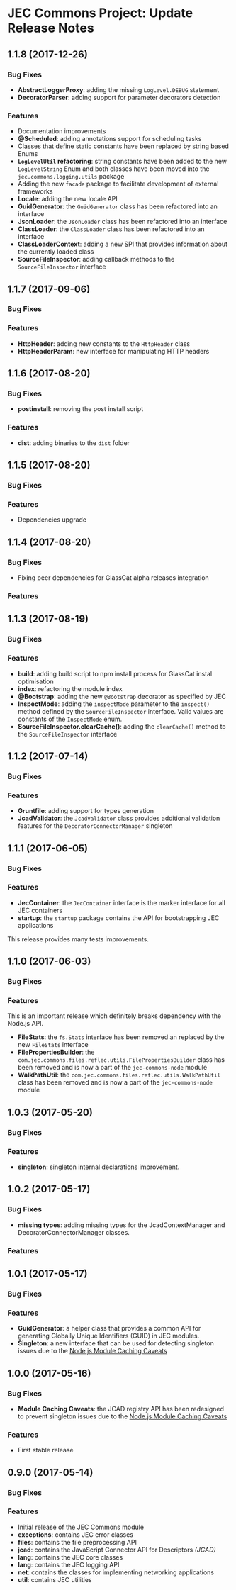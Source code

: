# JEC Commons Project: Update Release Notes

<a name="jec-commons-1.1.8"></a>
## **1.1.8** (2017-12-26)

### Bug Fixes

- **AbstractLoggerProxy**: adding the missing `LogLevel.DEBUG` statement
- **DecoratorParser**: adding support for parameter decorators detection

### Features

- Documentation improvements
- **@Scheduled**: adding annotations support for scheduling tasks
- Classes that define static constants have been replaced by string based Enums
- **`LogLevelUtil` refactoring**: string constants have been added to the new `LogLevelString` Enum and both classes have been moved into the `jec.commons.logging.utils` package
- Adding the new `facade` package to facilitate development of external frameworks 
- **Locale**: adding the new locale API 
- **GuidGenerator**: the `GuidGenerator` class has been refactored into an interface
- **JsonLoader**: the `JsonLoader` class has been refactored into an interface
- **ClassLoader**: the `ClassLoader` class has been refactored into an interface
- **ClassLoaderContext**: adding a new SPI that provides information about the currently loaded class
- **SourceFileInspector**: adding callback methods to the `SourceFileInspector` interface

<a name="jec-commons-1.1.7"></a>
## **1.1.7** (2017-09-06)

### Bug Fixes

### Features

- **HttpHeader**: adding new constants to the `HttpHeader` class
- **HttpHeaderParam**: new interface for manipulating HTTP headers

<a name="jec-commons-1.1.6"></a>
## **1.1.6** (2017-08-20)

### Bug Fixes

- **postinstall**: removing the post install script

### Features

- **dist**: adding binaries to the `dist` folder

<a name="jec-commons-1.1.5"></a>
## **1.1.5** (2017-08-20)

### Bug Fixes

### Features

- Dependencies upgrade

<a name="jec-commons-1.1.4"></a>
## **1.1.4** (2017-08-20)

### Bug Fixes

- Fixing peer dependencies for GlassCat alpha releases integration

### Features

<a name="jec-commons-1.1.3"></a>
## **1.1.3** (2017-08-19)

### Bug Fixes

### Features

- **build**: adding build script to npm install process for GlassCat instal optimisation
- **index**: refactoring the module index
- **@Bootstrap**: adding the new `@Bootstrap` decorator as specified by JEC
- **InspectMode**: adding the `inspectMode` parameter to the `inspect()` method defined by the `SourceFileInspector` interface. Valid values are constants of the `InspectMode` enum.
- **SourceFileInspector.clearCache()**: adding the `clearCache()` method to the `SourceFileInspector` interface

<a name="jec-commons-1.1.2"></a>
## **1.1.2** (2017-07-14)

### Bug Fixes

### Features

- **Gruntfile**: adding support for types generation
- **JcadValidator**: the `JcadValidator` class provides additional validation features for the `DecoratorConnectorManager` singleton

<a name="jec-commons-1.1.1"></a>
## **1.1.1** (2017-06-05)

### Bug Fixes

### Features

- **JecContainer**: the `JecContainer` interface is the marker interface for all JEC containers
- **startup**: the `startup` package contains the API for bootstrapping JEC applications

This release provides many tests improvements.

<a name="jec-commons-1.1.0"></a>
## **1.1.0** (2017-06-03)

### Bug Fixes

### Features

This is an important release which definitely breaks dependency with the Node.js API.

- **FileStats**: the `fs.Stats` interface has been removed an replaced by the new `FileStats` interface
- **FilePropertiesBuilder**: the `com.jec.commons.files.reflec.utils.FilePropertiesBuilder` class has been removed and is now a part of the `jec-commons-node` module
- **WalkPathUtil**: the `com.jec.commons.files.reflec.utils.WalkPathUtil` class has been removed and is now a part of the `jec-commons-node` module

<a name="jec-commons-1.0.3"></a>
## **1.0.3** (2017-05-20)

### Bug Fixes

### Features

- **singleton**: singleton internal declarations improvement.

<a name="jec-commons-1.0.2"></a>
## **1.0.2** (2017-05-17)

### Bug Fixes

- **missing types**: adding missing types for the JcadContextManager and DecoratorConnectorManager classes.

### Features

<a name="jec-commons-1.0.1"></a>
## **1.0.1** (2017-05-17)

### Bug Fixes

### Features

- **GuidGenerator**: a helper class that provides a common API for generating Globally Unique Identifiers (GUID) in JEC modules.
- **Singleton**: a new interface that can be used for detecting singleton issues due to the [Node.js Module Caching Caveats](https://nodejs.org/api/modules.html#modules_module_caching_caveats)

<a name="jec-commons-1.0.0"></a>
## **1.0.0** (2017-05-16)

### Bug Fixes

- **Module Caching Caveats**: the JCAD registry API has been redesigned to prevent singleton issues due to the [Node.js Module Caching Caveats](https://nodejs.org/api/modules.html#modules_module_caching_caveats)

### Features

- First stable release

<a name="jec-commons-0.9.0"></a>
## **0.9.0** (2017-05-14)

### Bug Fixes

### Features

- Initial release of the JEC Commons module
- **exceptions**: contains JEC error classes
- **files**: contains the file preprocessing API
- **jcad**: contains the JavaScript Connector API for Descriptors *(JCAD)*
- **lang**: contains the JEC core classes
- **lang**: contains the JEC logging API
- **net**: contains the classes for implementing networking applications
- **util**: contains JEC utilities